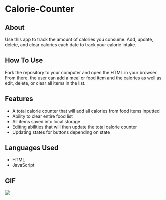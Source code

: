 # Calorie-Counter

## About
Use this app to track the amount of calories you consume. Add, update, delete, and clear calories each date to track your calorie intake. 

## How To Use
Fork the repository to your computer and open the HTML in your browser. From there, the user can add a meal or food item and the calories as well as edit, delete, or clear all items in the list. 

## Features 
- A total calorie counter that will add all calories from food items inputted 
- Ability to clear entire food list 
- All items saved into local storage
- Editing abilities that will then update the total calorie counter
- Updating states for buttons depending on state

## Languages Used
- HTML
- JavaScript

## GIF
![](demo.gif)